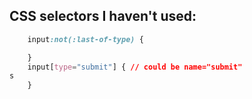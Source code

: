 

## CSS selectors I haven't used:
```css
    input:not(:last-of-type) {

    }
    input[type="submit"] { // could be name="submit"
s
    }
```